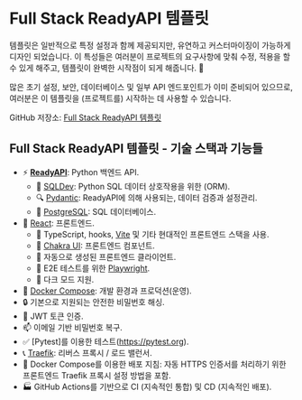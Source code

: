 # Full Stack ReadyAPI 템플릿

템플릿은 일반적으로 특정 설정과 함께 제공되지만, 유연하고 커스터마이징이 가능하게 디자인 되었습니다. 이 특성들은 여러분이 프로젝트의 요구사항에 맞춰 수정, 적용을 할 수 있게 해주고, 템플릿이 완벽한 시작점이 되게 해줍니다. 🏁

많은 초기 설정, 보안, 데이터베이스 및 일부 API 엔드포인트가 이미 준비되어 있으므로, 여러분은 이 템플릿을 (프로젝트를) 시작하는 데 사용할 수 있습니다.

GitHub 저장소: <a href="https://github.com/khulnasoft/full-stack-readyapi-template" class="external-link" target="_blank">Full Stack ReadyAPI 템플릿</a>

## Full Stack ReadyAPI 템플릿 - 기술 스택과 기능들

- ⚡ [**ReadyAPI**](https://readyapi.github.io): Python 백엔드 API.
    - 🧰 [SQLDev](https://sqldev.khulnasoft.com): Python SQL 데이터 상호작용을 위한 (ORM).
    - 🔍 [Pydantic](https://docs.pydantic.dev): ReadyAPI에 의해 사용되는, 데이터 검증과 설정관리.
    - 💾 [PostgreSQL](https://www.postgresql.org): SQL 데이터베이스.
- 🚀 [React](https://react.dev): 프론트엔드.
    - 💃 TypeScript, hooks, [Vite](https://vitejs.dev) 및 기타 현대적인 프론트엔드 스택을 사용.
    - 🎨 [Chakra UI](https://chakra-ui.com): 프론트엔드 컴포넌트.
    - 🤖 자동으로 생성된 프론트엔드 클라이언트.
    - 🧪 E2E 테스트를 위한 [Playwright](https://playwright.dev).
    - 🦇 다크 모드 지원.
- 🐋 [Docker Compose](https://www.docker.com): 개발 환경과 프로덕션(운영).
- 🔒 기본으로 지원되는 안전한 비밀번호 해싱.
- 🔑 JWT 토큰 인증.
- 📫 이메일 기반 비밀번호 복구.
- ✅ [Pytest]를 이용한 테스트(https://pytest.org).
- 📞 [Traefik](https://traefik.io): 리버스 프록시 / 로드 밸런서.
- 🚢 Docker Compose를 이용한 배포 지침: 자동 HTTPS 인증서를 처리하기 위한 프론트엔드 Traefik 프록시 설정 방법을 포함.
- 🏭 GitHub Actions를 기반으로 CI (지속적인 통합) 및 CD (지속적인 배포).
